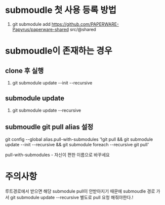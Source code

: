
# submoudle 첫 사용 등록 방법
1. git submodule add https://github.com/PAPERWARE-Papyrus/paperware-shared src/@shared

# submoudle이 존재하는 경우

## clone 후 실행
1. git submodule update --init --recursive

## submodule update 
1. git submodule update --recursive 

## submoudle git pull alias 설정
git config --global alias.pull-with-submodules '!git pull && git submodule update --init --recursive && git submodule foreach --recursive git pull'

pull-with-submodules - 자신이 편한 이름으로 바꾸세요

# 주의사항
루트경로에서 받으면 해당 submodule pull이 안받아지기 때문에 submoudle 경로 가서 git submodule update --recursive 별도로 pull 요청 해줘야한다.!